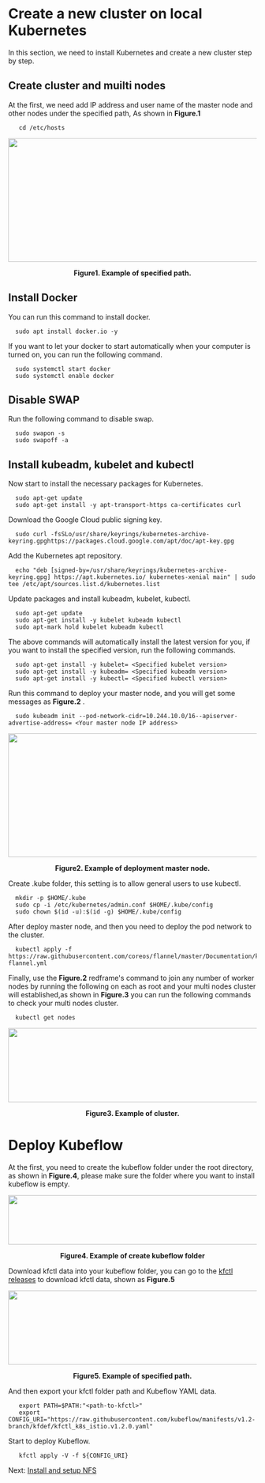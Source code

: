 # Create a new cluster on local Kubernetes

In this section, we need to install Kubernetes and create a new cluster step by step.

## Create cluster and muilti nodes
At the first, we need add IP address and user name of the master node and other nodes under the specified path, As shown in **Figure.1**
```commandline
   cd /etc/hosts  
```
<div align=center><img width="650" height="250" src="https://user-images.githubusercontent.com/51089749/137610994-d6b18ae9-e156-49c3-af0b-1ec9f2aed22e.png"/></div>
<p align ="center"> <b>Figure1. Example of specified path.</b></p>

## Install Docker
You can run this command to install docker.
```commandline
  sudo apt install docker.io -y
```
If you want to let your docker to start automatically when your computer is turned on, you can run the following command.
```commandline
  sudo systemctl start docker
  sudo systemctl enable docker
```
## Disable SWAP
Run the following command to disable swap.
```commandline
  sudo swapon -s
  sudo swapoff -a
```
## Install kubeadm, kubelet and kubectl
 Now start to install the necessary packages for Kubernetes.
```commandline
  sudo apt-get update
  sudo apt-get install -y apt-transport-https ca-certificates curl
```
 Download the Google Cloud public signing key.
```commandline
  sudo curl -fsSLo/usr/share/keyrings/kubernetes-archive-keyring.gpghttps://packages.cloud.google.com/apt/doc/apt-key.gpg
```
 Add the Kubernetes apt repository.
```commandline
  echo "deb [signed-by=/usr/share/keyrings/kubernetes-archive-keyring.gpg] https://apt.kubernetes.io/ kubernetes-xenial main" | sudo tee /etc/apt/sources.list.d/kubernetes.list
```
Update packages and install kubeadm, kubelet, kubectl.
```commandline
  sudo apt-get update
  sudo apt-get install -y kubelet kubeadm kubectl 
  sudo apt-mark hold kubelet kubeadm kubectl
```
The above commands will automatically install the latest version for you, if you want to install the specified version, run the following commands.
```commandline
  sudo apt-get install -y kubelet= <Specified kubelet version>
  sudo apt-get install -y kubeadm= <Specified kubeadm version>
  sudo apt-get install -y kubectl= <Specified kubectl version>
```
Run this command to deploy your master node, and you will get some messages as **Figure.2** .
```commandline
  sudo kubeadm init --pod-network-cidr=10.244.10.0/16--apiserver-advertise-address= <Your master node IP address>
```
<div align=center><img width="650" height="250" src="https://user-images.githubusercontent.com/51089749/137614179-3c7f6ba5-edd5-4c22-ad6e-7b1bf77fb3ed.png"/></div>
<p align ="center"> <b>Figure2. Example of deployment master node.</b></p>

Create .kube folder, this setting is to allow general users to use kubectl.
```commandline
  mkdir -p $HOME/.kube
  sudo cp -i /etc/kubernetes/admin.conf $HOME/.kube/config
  sudo chown $(id -u):$(id -g) $HOME/.kube/config
```
After deploy master node, and then you need to deploy the pod network to the cluster.
```commandline
  kubectl apply -f https://raw.githubusercontent.com/coreos/flannel/master/Documentation/kube-flannel.yml
```
Finally, use the **Figure.2** redframe's command to join any number of worker nodes by running the following on each as root and your multi nodes cluster will established,as shown in **Figure.3** you can run the following commands to check your multi nodes cluster.

```commandline
  kubectl get nodes
```
<div align=center><img width="550" height="150" src="https://user-images.githubusercontent.com/51089749/137615034-0a573303-f79b-44c4-a2c6-4a6b2c838cf5.png"/></div>
<p align ="center"> <b>Figure3. Example of cluster.</b></p>

# Deploy Kubeflow
At the first, you need to create the kubeflow folder under the root directory, as shown in **Figure.4**, please make sure the folder where you want to install kubeflow is empty.
<div align=center><img width="650" height="100" src="https://user-images.githubusercontent.com/51089749/137615458-19836287-1e89-48ae-8e37-7815e2e39494.png"/></div>
<p align ="center"> <b>Figure4. Example of create kubeflow folder</b></p>
  
Download kfctl data into your kubeflow folder, you can go to the [kfctl releases](https://github.com/kubeflow/kfctl/releases) to download kfctl data, shown as **Figure.5**
<div align=center><img width="750" height="150" src="https://user-images.githubusercontent.com/51089749/137615927-9baf2b2f-0352-4fcb-a972-9c0c7d14f0b8.png"/></div>
<p align ="center"> <b>Figure5. Example of specified path.</b></p>

And then export your kfctl folder path and Kubeflow YAML data.
```commandline
   export PATH=$PATH:"<path-to-kfctl>"
   export CONFIG_URI="https://raw.githubusercontent.com/kubeflow/manifests/v1.2-branch/kfdef/kfctl_k8s_istio.v1.2.0.yaml"
```
Start to deploy Kubeflow.
```commandline
   kfctl apply -V -f ${CONFIG_URI}
```
Next: [Install and setup NFS](https://github.com/mike0355/k8s-facenet-distributed-training/blob/main/step2_NFS_setup.md)
